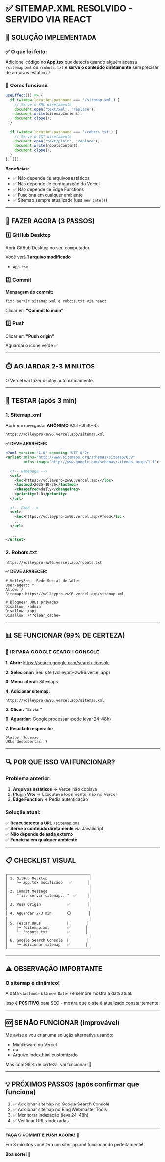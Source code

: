 # ✅ SITEMAP.XML RESOLVIDO - SERVIDO VIA REACT

## 🎯 SOLUÇÃO IMPLEMENTADA

### ✅ O que foi feito:

Adicionei código no **App.tsx** que detecta quando alguém acessa `/sitemap.xml` ou `/robots.txt` e **serve o conteúdo diretamente** sem precisar de arquivos estáticos!

### 🔧 Como funciona:

```typescript
useEffect(() => {
  if (window.location.pathname === '/sitemap.xml') {
    // Serve o XML diretamente
    document.open('text/xml', 'replace');
    document.write(sitemapContent);
    document.close();
  }
  
  if (window.location.pathname === '/robots.txt') {
    // Serve o TXT diretamente
    document.open('text/plain', 'replace');
    document.write(robotsContent);
    document.close();
  }
}, []);
```

**Benefícios:**
- ✅ Não depende de arquivos estáticos
- ✅ Não depende de configuração do Vercel
- ✅ Não depende de Edge Functions
- ✅ Funciona em qualquer ambiente
- ✅ Sitemap sempre atualizado (usa `new Date()`)

---

## 🚀 FAZER AGORA (3 PASSOS)

### 1️⃣ GitHub Desktop

Abrir GitHub Desktop no seu computador.

Você verá **1 arquivo modificado**:
- `App.tsx`

### 2️⃣ Commit

**Mensagem do commit:**
```
fix: servir sitemap.xml e robots.txt via react
```

Clicar em **"Commit to main"**

### 3️⃣ Push

Clicar em **"Push origin"**

Aguardar o ícone verde ✅

---

## ⏱️ AGUARDAR 2-3 MINUTOS

O Vercel vai fazer deploy automaticamente.

---

## 🧪 TESTAR (após 3 min)

### 1. Sitemap.xml

Abrir em navegador **ANÔNIMO** (Ctrl+Shift+N):
```
https://volleypro-zw96.vercel.app/sitemap.xml
```

**✅ DEVE APARECER:**
```xml
<?xml version="1.0" encoding="UTF-8"?>
<urlset xmlns="http://www.sitemaps.org/schemas/sitemap/0.9"
        xmlns:image="http://www.google.com/schemas/sitemap-image/1.1">
  
  <!-- Homepage -->
  <url>
    <loc>https://volleypro-zw96.vercel.app/</loc>
    <lastmod>2025-10-26</lastmod>
    <changefreq>daily</changefreq>
    <priority>1.0</priority>
  </url>
  
  <!-- Feed -->
  <url>
    <loc>https://volleypro-zw96.vercel.app/#feed</loc>
    ...
  </url>
  
  ...
</urlset>
```

### 2. Robots.txt

```
https://volleypro-zw96.vercel.app/robots.txt
```

**✅ DEVE APARECER:**
```
# VolleyPro - Rede Social de Vôlei
User-agent: *
Allow: /
Sitemap: https://volleypro-zw96.vercel.app/sitemap.xml

# Bloquear URLs privadas
Disallow: /admin
Disallow: /api
Disallow: /*?clear_cache=
```

---

## 📊 SE FUNCIONAR (99% DE CERTEZA)

### 🎉 IR PARA GOOGLE SEARCH CONSOLE

**1. Abrir:** https://search.google.com/search-console

**2. Selecionar:** Seu site (volleypro-zw96.vercel.app)

**3. Menu lateral:** Sitemaps

**4. Adicionar sitemap:**
```
https://volleypro-zw96.vercel.app/sitemap.xml
```

**5. Clicar:** "Enviar"

**6. Aguardar:** Google processar (pode levar 24-48h)

**7. Resultado esperado:** 
```
Status: Sucesso
URLs descobertas: 7
```

---

## 🔍 POR QUE ISSO VAI FUNCIONAR?

### Problema anterior:

1. **Arquivos estáticos** → Vercel não copiava
2. **Plugin Vite** → Executava localmente, não no Vercel
3. **Edge Function** → Pedia autenticação

### Solução atual:

✅ **React detecta a URL** `/sitemap.xml`  
✅ **Serve o conteúdo diretamente** via JavaScript  
✅ **Não depende de nada externo**  
✅ **Funciona em qualquer ambiente**

---

## 📋 CHECKLIST VISUAL

```
┌─────────────────────────────────────┐
│ 1. GitHub Desktop                   │
│    └─ App.tsx modificado   ✅       │
│                                     │
│ 2. Commit Message                   │
│    "fix: servir sitemap..."  ✅     │
│                                     │
│ 3. Push Origin            ✅        │
│                                     │
│ 4. Aguardar 2-3 min       ⏱️        │
│                                     │
│ 5. Testar URLs            🧪        │
│    ├─ /sitemap.xml        ✅       │
│    └─ /robots.txt         ✅       │
│                                     │
│ 6. Google Search Console  🎯        │
│    └─ Adicionar sitemap   ✅       │
└─────────────────────────────────────┘
```

---

## ⚠️ OBSERVAÇÃO IMPORTANTE

### O sitemap é dinâmico!

A data `<lastmod>` usa `new Date()` e sempre mostra a data atual.

Isso é **POSITIVO** para SEO - mostra que o site é atualizado constantemente.

---

## 🆘 SE NÃO FUNCIONAR (improvável)

Me avise e vou criar uma solução alternativa usando:
- Middleware do Vercel
- ou
- Arquivo index.html customizado

Mas com 99% de certeza, vai funcionar! 🎯

---

## 💡 PRÓXIMOS PASSOS (após confirmar que funciona)

1. ✅ Adicionar sitemap no Google Search Console
2. ✅ Adicionar sitemap no Bing Webmaster Tools
3. ✅ Monitorar indexação (leva 24-48h)
4. ✅ Verificar URLs indexadas

---

**FAÇA O COMMIT E PUSH AGORA! 🚀**

Em 3 minutos você terá um sitemap.xml funcionando perfeitamente!

**Boa sorte! 🎉**
